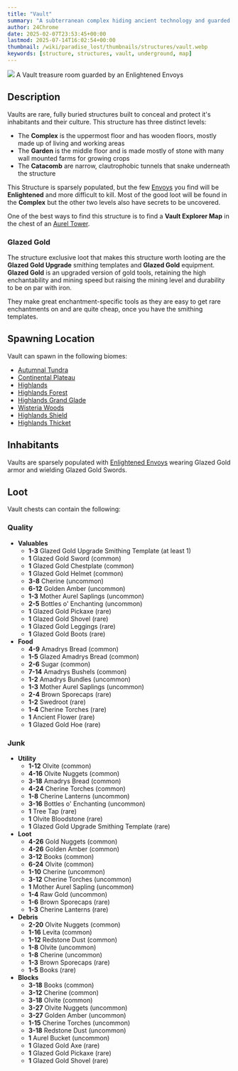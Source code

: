 ```yaml
---
title: "Vault"
summary: "A subterranean complex hiding ancient technology and guarded by Enlightened Envoys"
author: 24Chrome
date: 2025-02-07T23:53:45+00:00
lastmod: 2025-07-14T16:02:54+00:00
thumbnail: /wiki/paradise_lost/thumbnails/structures/vault.webp
keywords: [structure, structures, vault, underground, map]
---
```


<img src="/wiki/paradise_lost/structures/vault.webp">
A Vault treasure room guarded by an Enlightened Envoys

## Description
Vaults are rare, fully buried structures built to conceal and protect it's inhabitants and their culture. This structure has three distinct levels:
* The **Complex** is the uppermost floor and has wooden floors, mostly made up of living and working areas
* The **Garden** is the middle floor and is made mostly of stone with many wall mounted farms for growing crops
* The **Catacomb** are narrow, clautrophobic tunnels that snake underneath the structure

This Structure is sparsely populated, but the few [Envoys](/wiki/paradise-lost/mobs/envoy/) you find will be **Enlightened** and more difficult to kill. Most of the good loot will be found in the **Complex** but the other two levels also have secrets to be uncovered.

One of the best ways to find this structure is to find a **Vault Explorer Map** in the chest of an [Aurel Tower](/wiki/paradise-lost/structures/aurel-tower/).

### Glazed Gold
The structure exclusive loot that makes this structure worth looting are the **Glazed Gold Upgrade** smithing templates and **Glazed Gold** equipment.
**Glazed Gold** is an upgraded version of gold tools, retaining the high enchantability and mining speed but raising the mining level and durability to be on par with iron. 

They make great enchantment-specific tools as they are easy to get rare enchantments on and are quite cheap, once you have the smithing templates.

## Spawning Location
Vault can spawn in the following biomes:
* [Autumnal Tundra](/wiki/paradise-lost/biomes/autumnal-tundra/)
* [Continental Plateau](/wiki/paradise-lost/biomes/continental-plateau/)
* [Highlands](/wiki/paradise-lost/biomes/highlands/)
* [Highlands Forest](/wiki/paradise-lost/biomes/highlands-forest/)
* [Highlands Grand Glade](/wiki/paradise-lost/biomes/highlands-thicket/)
* [Wisteria Woods](/wiki/paradise-lost/biomes/wisteria-woods/)
* [Highlands Shield](/wiki/paradise-lost/biomes/highlands-shield/)
* [Highlands Thicket](/wiki/paradise-lost/biomes/highlands-thicket/)

## Inhabitants
Vaults are sparsely populated with [Enlightened Envoys](/wiki/paradise-lost/mobs/envoy/) wearing Glazed Gold armor and wielding Glazed Gold Swords.

## Loot
Vault chests can contain the following:

### Quality
* **Valuables**
  * **1-3** Glazed Gold Upgrade Smithing Template (at least 1)
  * **1** Glazed Gold Sword (common)
  * **1** Glazed Gold Chestplate (common)
  * **1** Glazed Gold Helmet (common)
  * **3-8** Cherine (uncommon)
  * **6-12** Golden Amber (uncommon)
  * **1-3** Mother Aurel Saplings (uncommon)
  * **2-5** Bottles o' Enchanting (uncommon)
  * **1** Glazed Gold Pickaxe (rare)
  * **1** Glazed Gold Shovel (rare)
  * **1** Glazed Gold Leggings (rare)
  * **1** Glazed Gold Boots (rare)
* **Food**
  * **4-9** Amadrys Bread (common)
  * **1-5** Glazed Amadrys Bread (common)
  * **2-6** Sugar (common)
  * **7-14** Amadrys Bushels (common)
  * **1-2** Amadrys Bundles (uncommon)
  * **1-3** Mother Aurel Saplings (uncommon)
  * **2-4** Brown Sporecaps (rare)
  * **1-2** Swedroot (rare)
  * **1-4** Cherine Torches (rare)
  * **1** Ancient Flower (rare)
  * **1** Glazed Gold Hoe (rare)
  
### Junk
* **Utility**
  * **1-12** Olvite (common)
  * **4-16** Olvite Nuggets (common)
  * **3-18** Amadrys Bread (common)
  * **4-24** Cherine Torches (common)
  * **1-8** Cherine Lanterns (uncommon)
  * **3-16** Bottles o' Enchanting (uncommon)
  * **1** Tree Tap (rare)
  * **1** Olvite Bloodstone (rare)
  * **1** Glazed Gold Upgrade Smithing Template (rare)
* **Loot**
  * **4-26** Gold Nuggets (common)
  * **4-26** Golden Amber (common)
  * **3-12** Books (common)
  * **6-24** Olvite (common)
  * **1-10** Cherine (uncommon)
  * **3-12** Cherine Torches (uncommon)
  * **1** Mother Aurel Sapling (uncommon)
  * **1-4** Raw Gold (uncommon)
  * **1-6** Brown Sporecaps (rare)
  * **1-3** Cherine Lanterns (rare)
* **Debris**
  * **2-20** Olvite Nuggets (common)
  * **1-16** Levita (common)
  * **1-12** Redstone Dust (common)
  * **1-8** Olvite (uncommon)
  * **1-8** Cherine (uncommon)
  * **1-3** Brown Sporecaps (rare)
  * **1-5** Books (rare)
* **Blocks**
  * **3-18** Books (common)
  * **3-12** Cherine (common)
  * **3-18** Olvite (common)
  * **3-27** Olvite Nuggets (uncommon)
  * **3-27** Golden Amber (uncommon)
  * **1-15** Cherine Torches (uncommon)
  * **3-18** Redstone Dust (uncommon)
  * **1** Aurel Bucket (uncommon)
  * **1** Glazed Gold Axe (rare)
  * **1** Glazed Gold Pickaxe (rare)
  * **1** Glazed Gold Shovel (rare)

